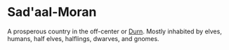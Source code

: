 <title>Sad'aal-Moran</title>

# Sad'aal-Moran
A prosperous country in the off-center or [Durn](durn.md#durn). Mostly inhabited by elves, humans, half elves, halflings, dwarves, and gnomes.
